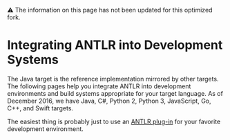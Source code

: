 :warning: The information on this page has not been updated for this optimized fork.

# Integrating ANTLR into Development Systems

The Java target is the reference implementation mirrored by other targets. The following pages help you integrate ANTLR into development environments and build systems appropriate for your target language.  As of December 2016, we have Java, C#, Python 2, Python 3, JavaScript, Go, C++, and Swift targets.

The easiest thing is probably just to use an [ANTLR plug-in](http://www.antlr.org/tools.html) for your favorite development environment.
